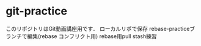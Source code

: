 # git-practice
このリポジトリはGit動画講座用です．
ローカルリポで保存
rebase-practiceブランチで編集(rebase コンフリクト用)
rebase用pull
stash練習
